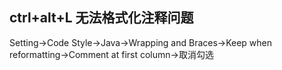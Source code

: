 



## ctrl+alt+L   无法格式化注释问题

Setting->Code Style->Java->Wrapping and Braces->Keep when reformatting->Comment at first column->取消勾选

